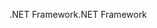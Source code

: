 <span data-ttu-id="6e169-101">.NET Framework</span><span class="sxs-lookup"><span data-stu-id="6e169-101">.NET Framework</span></span>